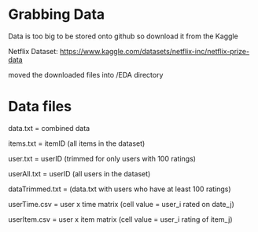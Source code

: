 # Grabbing Data

Data is too big to be stored onto github so download it from the Kaggle


Netflix Dataset: https://www.kaggle.com/datasets/netflix-inc/netflix-prize-data


moved the downloaded files into /EDA directory


# Data files

data.txt = combined data

items.txt = itemID (all items in the dataset)

user.txt = userID (trimmed for only users with 100 ratings)

userAll.txt = userID (all users in the dataset)

dataTrimmed.txt = (data.txt with users who have at least 100 ratings)

userTime.csv = user x time matrix (cell value = user_i rated on date_j)

userItem.csv = user x item matrix (cell value = user_i rating of item_j)
